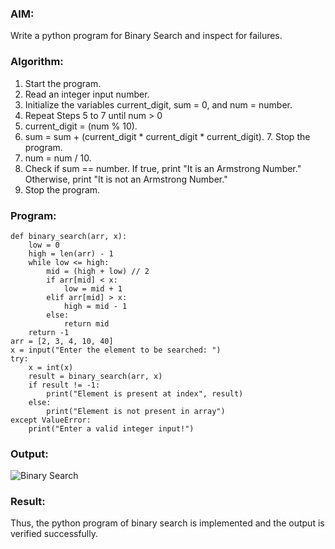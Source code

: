 ### AIM: 
Write a python program for Binary Search and inspect for failures.

### Algorithm:

1.  Start the program.
2.	Read an integer input number.
3.	Initialize the variables current_digit, sum = 0, and num = number.
4.	Repeat Steps 5 to 7 until num > 0
5.	current_digit = (num % 10).
6.	sum = sum + (current_digit * current_digit * current_digit). 7. Stop the program.
7.	num = num / 10.
8.	Check if sum == number. If true, print "It is an Armstrong Number." Otherwise, print "It is not an Armstrong Number."
9.	Stop the program.

### Program:
```
def binary_search(arr, x): 
    low = 0 
    high = len(arr) - 1
    while low <= high: 
        mid = (high + low) // 2 
        if arr[mid] < x: 
            low = mid + 1
        elif arr[mid] > x: 
            high = mid - 1
        else: 
            return mid
    return -1  
arr = [2, 3, 4, 10, 40]
x = input("Enter the element to be searched: ")
try: 
    x = int(x)  
    result = binary_search(arr, x)
    if result != -1: 
        print("Element is present at index", result)
    else: 
        print("Element is not present in array")
except ValueError: 
    print("Enter a valid integer input!")

```

### Output:

![Binary Search](https://github.com/user-attachments/assets/dd954bb4-9ec6-409c-9c45-a6197692d0e3)

### Result:
Thus, the python program of binary search is implemented and the output is verified successfully.
